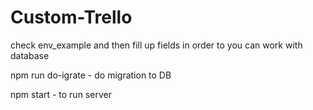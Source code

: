 # Custom-Trello
check env_example and then fill up fields in order to you can work with database

npm run do-igrate - do migration to DB

npm start - to run server